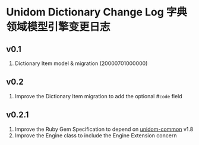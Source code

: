 # Unidom Dictionary Change Log 字典领域模型引擎变更日志

## v0.1
1. Dictionary Item model & migration (20000701000000)

## v0.2
1. Improve the Dictionary Item migration to add the optional #``code`` field

## v0.2.1
1. Improve the Ruby Gem Specification to depend on [unidom-common](https://github.com/topbitdu/unidom-common) v1.8
2. Improve the Engine class to include the Engine Extension concern
